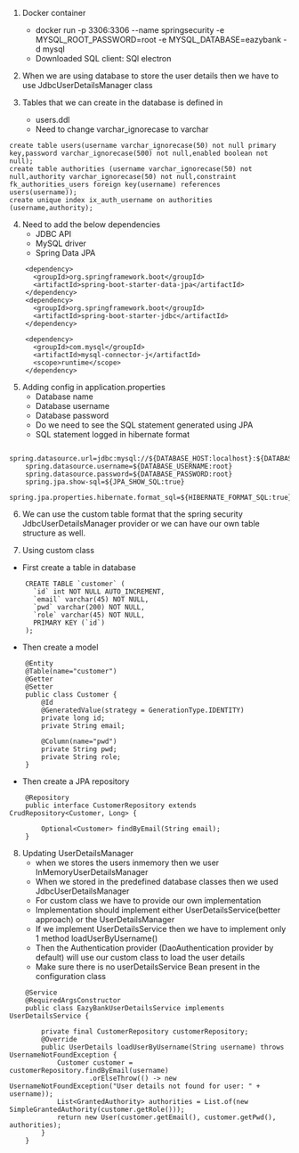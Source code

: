 1. Docker container
   - docker run -p 3306:3306 --name springsecurity -e MYSQL_ROOT_PASSWORD=root -e MYSQL_DATABASE=eazybank -d mysql
   - Downloaded SQL client: SQl electron
  
2. When we are using database to store the user details then we have to use JdbcUserDetailsManager class

3. Tables that we can create in the database is defined in
   - users.ddl
   - Need to change varchar_ignorecase to varchar
```
create table users(username varchar_ignorecase(50) not null primary key,password varchar_ignorecase(500) not null,enabled boolean not null);
create table authorities (username varchar_ignorecase(50) not null,authority varchar_ignorecase(50) not null,constraint fk_authorities_users foreign key(username) references users(username));
create unique index ix_auth_username on authorities (username,authority);

```

4. Need to add the below dependencies
   - JDBC API
   - MySQL driver
   - Spring Data JPA

```
    <dependency>
      <groupId>org.springframework.boot</groupId>
      <artifactId>spring-boot-starter-data-jpa</artifactId>
    </dependency>
    <dependency>
      <groupId>org.springframework.boot</groupId>
      <artifactId>spring-boot-starter-jdbc</artifactId>
    </dependency>

    <dependency>
      <groupId>com.mysql</groupId>
      <artifactId>mysql-connector-j</artifactId>
      <scope>runtime</scope>
    </dependency>
```

5. Adding config in application.properties
    - Database name
    - Database username
    - Database password
    - Do we need to see the SQL statement generated using JPA
    - SQL statement logged in hibernate format

```
    spring.datasource.url=jdbc:mysql://${DATABASE_HOST:localhost}:${DATABASE_PORT:3306}/${DATABASE_NAME:eazybank}
    spring.datasource.username=${DATABASE_USERNAME:root}
    spring.datasource.password=${DATABASE_PASSWORD:root}
    spring.jpa.show-sql=${JPA_SHOW_SQL:true}
    spring.jpa.properties.hibernate.format_sql=${HIBERNATE_FORMAT_SQL:true}

```

6. We can use the custom table format that the spring security JdbcUserDetailsManager provider or we can have our own table structure as well.

7. Using custom class
  - First create a table in database

```
    CREATE TABLE `customer` (
      `id` int NOT NULL AUTO_INCREMENT,
      `email` varchar(45) NOT NULL,
      `pwd` varchar(200) NOT NULL,
      `role` varchar(45) NOT NULL,
      PRIMARY KEY (`id`)
    );

```

  - Then create a model
```
    @Entity
    @Table(name="customer")
    @Getter
    @Setter
    public class Customer {
        @Id
        @GeneratedValue(strategy = GenerationType.IDENTITY)
        private long id;
        private String email;

        @Column(name="pwd")
        private String pwd;
        private String role;
    }
```

  - Then create a JPA repository
```
    @Repository
    public interface CustomerRepository extends CrudRepository<Customer, Long> {

        Optional<Customer> findByEmail(String email);
    }

```

8. Updating UserDetailsManager
   - when we stores the users inmemory then we user InMemoryUserDetailsManager
   - When we stored in the predefined database classes then we used JdbcUserDetailsManager
   - For custom class we have to provide our own implementation
   - Implementation should implement either UserDetailsService(better approach) or the UserDetailsManager
   - If we implement UserDetailsService then we have to implement only 1 method loadUserByUsername()
   - Then the Authentication provider (DaoAuthentication provider by default) will use our custom class to load the user details
   - Make sure there is no userDetailsService Bean present in the configuration class

```
    @Service
    @RequiredArgsConstructor
    public class EazyBankUserDetailsService implements UserDetailsService {

        private final CustomerRepository customerRepository;
        @Override
        public UserDetails loadUserByUsername(String username) throws UsernameNotFoundException {
            Customer customer = customerRepository.findByEmail(username)
                    .orElseThrow(() -> new UsernameNotFoundException("User details not found for user: " + username));
            List<GrantedAuthority> authorities = List.of(new SimpleGrantedAuthority(customer.getRole()));
            return new User(customer.getEmail(), customer.getPwd(), authorities);
        }
    }
```